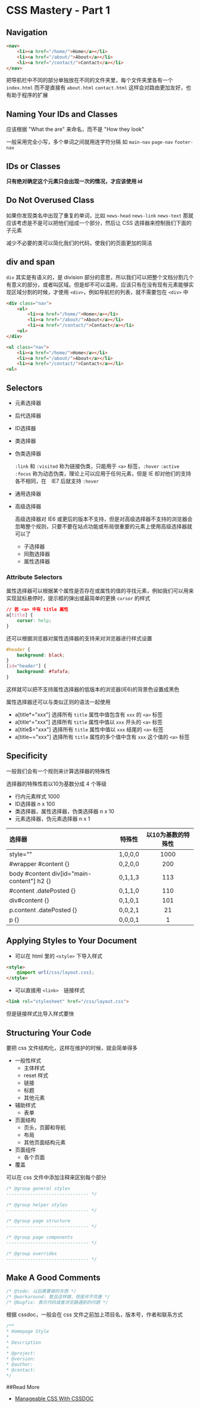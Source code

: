 # CSS Mastery - Part 1

## Navigation

```html
<nav>
    <li><a href="/home/">Home</a></li>
    <li><a href="/about/">About</a></li>
    <li><a href="/contact/">Contact</a></li>
</nav>
```

把导航栏中不同的部分单独放在不同的文件夹里，每个文件夹里各有一个 `index.html` 而不是直接有 `about.html` `contact.html` 这样会对路由更加友好，也有助于程序的扩展

## Naming Your IDs and Classes

应该根据 "What the are" 来命名，而不是 "How they look"

一般采用完全小写，多个单词之间就用连字符分隔 如 `main-nav` `page-nav` `footer-nav`

## IDs or Classes

**只有绝对确定这个元素只会出现一次的情况，才应该使用 id**

## Do Not Overused Class

如果你发现类名中出现了重复的单词，比如 `news-head` `news-link` `news-text` 那就应该考虑是不是可以把他们组成一个部分，然后让 CSS 选择器来控制我们下面的子元素

减少不必要的类可以简化我们的代码，使我们的页面更加的简洁

## div and span

`div` 其实是有语义的，是 division 部分的意思，所以我们可以把整个文档分割几个有意义的部分，或者叫区域。但是却不可以滥用，应该只有在没有现有元素能够实现区域分割的时候，才使用 `<div>`，例如导航栏的列表，就不需要包在 `<div>` 中


```html
<div class="nav">
    <ul>
        <li><a href="/home/">Home</a></li>
        <li><a href="/about/">About</a></li>
        <li><a href="/contact/">Contact</a></li>
    <ul>
</div>
```

```html
<ul class="nav">
    <li><a href="/home/">Home</a></li>
    <li><a href="/about/">About</a></li>
    <li><a href="/contact/">Contact</a></li>
<ul>
```

## Selectors

- 元素选择器
- 后代选择器
- ID选择器
- 类选择器
- 伪类选择器

    `:link` 和 `:visited` 称为链接伪类，只能用于 `<a>` 标签，`:hover` `:active` `:focus` 称为动态伪类，理论上可以应用于任何元素，但是 IE 却对他们的支持各不相同，在　IE7 后就支持 `:hover` 
    
- 通用选择器
- 高级选择器

    高级选择器对 IE6 或更后的版本不支持，但是对高级选择器不支持的浏览器会忽略整个规则，只要不要在站点功能或布局很重要的元素上使用高级选择器就可以了
    
    - 子选择器
    - 同胞选择器
    - 属性选择器

### Attribute Selectors

属性选择器可以根据某个属性是否存在或属性的值的寻找元素，例如我们可以用来实现鼠标悬停时，提示框的弹出或最简单的更换 `cursor` 的样式
    
```css
// 若 <a> 中有 title 属性
a[title] {
    cursor: help;
}
```

还可以根据浏览器对属性选择器的支持来对浏览器进行样式设置

```css
#header {
    background: black;
}
[id="header"] {
    background: #fafafa;
}
```
 
这样就可以把不支持属性选择器的低版本的浏览器(IE6)的背景色设置成黑色

属性选择器还可以与类似正则的语法一起使用

- a[title*="xxx"] 选择所有 `title` 属性中值包含有 `xxx` 的 `<a>` 标签
- a[title^="xxx"] 选择所有 `title` 属性中值以 `xxx` 开头的 `<a>` 标签
- a[title$="xxx"] 选择所有 `title` 属性中值以 `xxx` 结尾的 `<a>` 标签
- a[title~="xxx"] 选择所有 `title` 属性的多个值中含有 `xxx` 这个值的 `<a>` 标签

## Specificity

一般我们会有一个规则来计算选择器的特殊性

选择器的特殊性若以10为基数分成 4 个等级

- 行内元素样式 1000
- ID选择器 n x 100
- 类选择器，属性选择器，伪类选择器 n x 10
- 元素选择器，伪元素选择器 n x 1

| 选择器 | 特殊性 | 以10为基数的特殊性|
| :----  | :----: | :----: |
|style=""| 1,0,0,0  | 1000 |
| \#wrapper \#content {} | 0,2,0,0 | 200 |
| body #content div[id="main-content"] h2 {} | 0,1,1,3 | 113 |
| \#content .datePosted {} | 0,1,1,0 | 110 |
| div#content {} | 0,1,0,1 | 101 |
| p.content .datePosted {} | 0,0,2,1 | 21 |
| p {} | 0,0,0,1 | 1 |

## Applying Styles to Your Document

- 可以在 html 里的 `<style>` 下导入样式

```html
<style>
    @import url(/css/layout.css);
</style>
```

- 可以直接用 `<link>`　链接样式

```html
<link rel="stylesheet" href="/css/layout.css">
```

但是链接样式比导入样式要快

## Structuring Your Code

要把 css 文件结构化，这样在维护的时候，就会简单得多

- 一般性样式
    - 主体样式
    - reset 样式
    - 链接
    - 标题
    - 其他元素
- 辅助样式
    - 表单
- 页面结构
    - 页头，页脚和导航
    - 布局
    - 其他页面结构元素
- 页面组件
    - 各个页面
- 覆盖

可以在 css 文件中添加注释来区别每个部分

```css
/* @group general styles
------------------------------- */

/* @group helper styles
------------------------------- */

/* @group page structure
------------------------------- */

/* @group page components
------------------------------- */

/* @group overrides
------------------------------- */
```

## Make A Good Comments

```css
/* @todo: 以后需要做的东西 */
/* @workaround: 暂且这样做，但是并不完善 */
/* @bugfix: 表示代码或者浏览器遇到的问题 */
```

根据 cssdoc，一般会在 css 文件之前加上项目名，版本号，作者和联系方式

```css
/**
* Homepage Style
*
* Description
*
* @project:
* @version:
* @author:
* @contact:
*/
```

##Read More
- [Manageable CSS With CSSDOC](http://timkadlec.com/2008/12/manageable-css-with-cssdoc/)